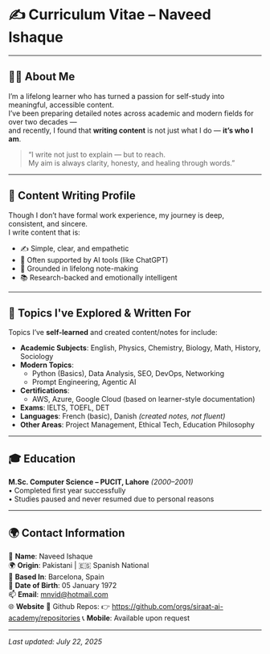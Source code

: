 # ✍️ Curriculum Vitae – Naveed Ishaque

---

## 🧑‍💻 About Me

I’m a lifelong learner who has turned a passion for self-study into meaningful, accessible content.  
I’ve been preparing detailed notes across academic and modern fields for over two decades —  
and recently, I found that **writing content** is not just what I do — **it’s who I am**.

> “I write not just to explain — but to reach.  
> My aim is always clarity, honesty, and healing through words.”

---

## 📝 Content Writing Profile

Though I don’t have formal work experience, my journey is deep, consistent, and sincere.  
I write content that is:

- ✍️ Simple, clear, and empathetic  
- 🤖 Often supported by AI tools (like ChatGPT)  
- 🌱 Grounded in lifelong note-making  
- 📚 Research-backed and emotionally intelligent

---

## 🧠 Topics I've Explored & Written For

Topics I’ve **self-learned** and created content/notes for include:

- **Academic Subjects**: English, Physics, Chemistry, Biology, Math, History, Sociology  
- **Modern Topics**:
  - Python (Basics), Data Analysis, SEO, DevOps, Networking
  - Prompt Engineering, Agentic AI  
- **Certifications**:
  - AWS, Azure, Google Cloud (based on learner-style documentation)
- **Exams**: IELTS, TOEFL, DET  
- **Languages**: French (basic), Danish *(created notes, not fluent)*  
- **Other Areas**: Project Management, Ethical Tech, Education Philosophy

---

## 🎓 Education

**M.Sc. Computer Science – PUCIT, Lahore** *(2000–2001)*  
• Completed first year successfully  
• Studies paused and never resumed due to personal reasons

---

## 🌍 Contact Information

📛 **Name**: Naveed Ishaque  
🌍 **Origin**: Pakistani | 🇪🇸 Spanish National  
📍 **Based In**: Barcelona, Spain  
🎂 **Date of Birth**: 05 January 1972  
📫 **Email**: mnvid@hotmail.com  
🌐 **Website** 🔗 Github Repos: 👉 https://github.com/orgs/siraat-ai-academy/repositories 
📞 **Mobile**: Available upon request

---

_Last updated: July 22, 2025_
